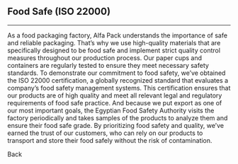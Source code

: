 ## Food Safe (ISO 22000)
---
As a food packaging factory, Alfa Pack understands the importance of safe and reliable packaging. That’s why we use high-quality materials that are specifically designed to be food safe and implement strict quality control measures throughout our production process. Our paper cups and containers are regularly tested to ensure they meet necessary safety standards.
To demonstrate our commitment to food safety, we’ve obtained the ISO 22000 certification, a globally recognized standard that evaluates a company’s food safety management systems. This certification ensures that our products are of high quality and meet all relevant legal and regulatory requirements of food safe practice.
And because we put export as one of our most important goals, the Egyptian Food Safety Authority visits the factory periodically and takes samples of the products to analyze them and ensure their food safe  grade.
By prioritizing food safety and quality, we’ve earned the trust of our customers, who can rely on our products to transport and store their food safely without the risk of contamination.

<a class="backbtn" href="/">Back</a>

<style>
.backbtn{
  direction: rtl;
  display: inline-block;
  text-decoration: none;
  border-radius: 5px;
  margin: 0!important;
  text-align: center;
}
</style>